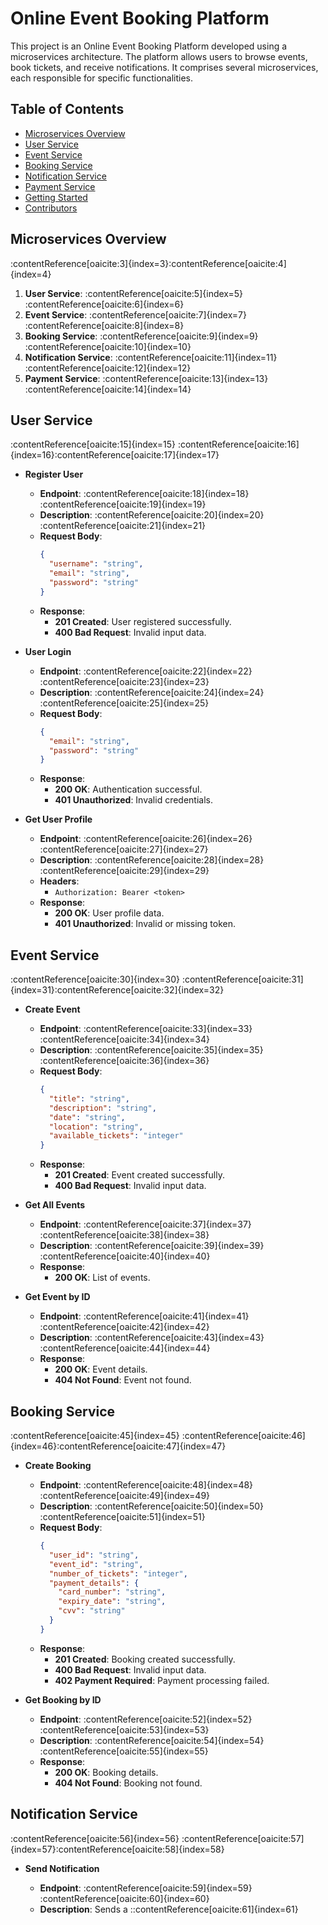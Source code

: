# Online Event Booking Platform

This project is an Online Event Booking Platform developed using a microservices architecture. The platform allows users to browse events, book tickets, and receive notifications. It comprises several microservices, each responsible for specific functionalities.

## Table of Contents

- [Microservices Overview](#microservices-overview)
- [User Service](#user-service)
- [Event Service](#event-service)
- [Booking Service](#booking-service)
- [Notification Service](#notification-service)
- [Payment Service](#payment-service)
- [Getting Started](#getting-started)
- [Contributors](#contributors)

## Microservices Overview

:contentReference[oaicite:3]{index=3}&#8203;:contentReference[oaicite:4]{index=4}

1. **User Service**: :contentReference[oaicite:5]{index=5}&#8203;:contentReference[oaicite:6]{index=6}
2. **Event Service**: :contentReference[oaicite:7]{index=7}&#8203;:contentReference[oaicite:8]{index=8}
3. **Booking Service**: :contentReference[oaicite:9]{index=9}&#8203;:contentReference[oaicite:10]{index=10}
4. **Notification Service**: :contentReference[oaicite:11]{index=11}&#8203;:contentReference[oaicite:12]{index=12}
5. **Payment Service**: :contentReference[oaicite:13]{index=13}&#8203;:contentReference[oaicite:14]{index=14}

## User Service

:contentReference[oaicite:15]{index=15} :contentReference[oaicite:16]{index=16}&#8203;:contentReference[oaicite:17]{index=17}

- **Register User**

  - **Endpoint**: :contentReference[oaicite:18]{index=18}&#8203;:contentReference[oaicite:19]{index=19}
  - **Description**: :contentReference[oaicite:20]{index=20}&#8203;:contentReference[oaicite:21]{index=21}
  - **Request Body**:
    ```json
    {
      "username": "string",
      "email": "string",
      "password": "string"
    }
    ```
  - **Response**:
    - **201 Created**: User registered successfully.
    - **400 Bad Request**: Invalid input data.

- **User Login**

  - **Endpoint**: :contentReference[oaicite:22]{index=22}&#8203;:contentReference[oaicite:23]{index=23}
  - **Description**: :contentReference[oaicite:24]{index=24}&#8203;:contentReference[oaicite:25]{index=25}
  - **Request Body**:
    ```json
    {
      "email": "string",
      "password": "string"
    }
    ```
  - **Response**:
    - **200 OK**: Authentication successful.
    - **401 Unauthorized**: Invalid credentials.

- **Get User Profile**

  - **Endpoint**: :contentReference[oaicite:26]{index=26}&#8203;:contentReference[oaicite:27]{index=27}
  - **Description**: :contentReference[oaicite:28]{index=28}&#8203;:contentReference[oaicite:29]{index=29}
  - **Headers**:
    - `Authorization: Bearer <token>`
  - **Response**:
    - **200 OK**: User profile data.
    - **401 Unauthorized**: Invalid or missing token.

## Event Service

:contentReference[oaicite:30]{index=30} :contentReference[oaicite:31]{index=31}&#8203;:contentReference[oaicite:32]{index=32}

- **Create Event**

  - **Endpoint**: :contentReference[oaicite:33]{index=33}&#8203;:contentReference[oaicite:34]{index=34}
  - **Description**: :contentReference[oaicite:35]{index=35}&#8203;:contentReference[oaicite:36]{index=36}
  - **Request Body**:
    ```json
    {
      "title": "string",
      "description": "string",
      "date": "string",
      "location": "string",
      "available_tickets": "integer"
    }
    ```
  - **Response**:
    - **201 Created**: Event created successfully.
    - **400 Bad Request**: Invalid input data.

- **Get All Events**

  - **Endpoint**: :contentReference[oaicite:37]{index=37}&#8203;:contentReference[oaicite:38]{index=38}
  - **Description**: :contentReference[oaicite:39]{index=39}&#8203;:contentReference[oaicite:40]{index=40}
  - **Response**:
    - **200 OK**: List of events.

- **Get Event by ID**

  - **Endpoint**: :contentReference[oaicite:41]{index=41}&#8203;:contentReference[oaicite:42]{index=42}
  - **Description**: :contentReference[oaicite:43]{index=43}&#8203;:contentReference[oaicite:44]{index=44}
  - **Response**:
    - **200 OK**: Event details.
    - **404 Not Found**: Event not found.

## Booking Service

:contentReference[oaicite:45]{index=45} :contentReference[oaicite:46]{index=46}&#8203;:contentReference[oaicite:47]{index=47}

- **Create Booking**

  - **Endpoint**: :contentReference[oaicite:48]{index=48}&#8203;:contentReference[oaicite:49]{index=49}
  - **Description**: :contentReference[oaicite:50]{index=50}&#8203;:contentReference[oaicite:51]{index=51}
  - **Request Body**:
    ```json
    {
      "user_id": "string",
      "event_id": "string",
      "number_of_tickets": "integer",
      "payment_details": {
        "card_number": "string",
        "expiry_date": "string",
        "cvv": "string"
      }
    }
    ```
  - **Response**:
    - **201 Created**: Booking created successfully.
    - **400 Bad Request**: Invalid input data.
    - **402 Payment Required**: Payment processing failed.

- **Get Booking by ID**

  - **Endpoint**: :contentReference[oaicite:52]{index=52}&#8203;:contentReference[oaicite:53]{index=53}
  - **Description**: :contentReference[oaicite:54]{index=54}&#8203;:contentReference[oaicite:55]{index=55}
  - **Response**:
    - **200 OK**: Booking details.
    - **404 Not Found**: Booking not found.

## Notification Service

:contentReference[oaicite:56]{index=56} :contentReference[oaicite:57]{index=57}&#8203;:contentReference[oaicite:58]{index=58}

- **Send Notification**

  - **Endpoint**: :contentReference[oaicite:59]{index=59}&#8203;:contentReference[oaicite:60]{index=60}
  - **Description**: Sends a
::contentReference[oaicite:61]{index=61}
 
